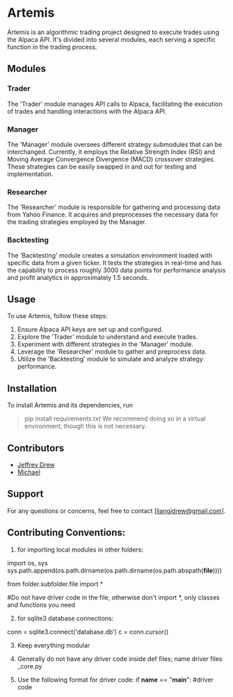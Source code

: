 # Artemis

Artemis is an algorithmic trading project designed to execute trades using the Alpaca API. It's divided into several modules, each serving a specific function in the trading process.

## Modules

### Trader
The 'Trader' module manages API calls to Alpaca, facilitating the execution of trades and handling interactions with the Alpaca API.

### Manager
The 'Manager' module oversees different strategy submodules that can be interchanged. Currently, it employs the Relative Strength Index (RSI) and Moving Average Convergence Divergence (MACD) crossover strategies. These strategies can be easily swapped in and out for testing and implementation.

### Researcher
The 'Researcher' module is responsible for gathering and processing data from Yahoo Finance. It acquires and preprocesses the necessary data for the trading strategies employed by the Manager.

### Backtesting
The 'Backtesting' module creates a simulation environment loaded with specific data from a given ticker. It tests the strategies in real-time and has the capability to process roughly 3000 data points for performance analysis and profit analytics in approximately 1.5 seconds.

## Usage

To use Artemis, follow these steps:
1. Ensure Alpaca API keys are set up and configured.
2. Explore the 'Trader' module to understand and execute trades.
3. Experiment with different strategies in the 'Manager' module.
4. Leverage the 'Researcher' module to gather and preprocess data.
5. Utilize the 'Backtesting' module to simulate and analyze strategy performance.

## Installation

To install Artemis and its dependencies, run 
>pip install requirements.txt
We recommend doing so in a virtual environment, though this is not necessary.

## Contributors

- [Jeffrey Drew](https://github.com/jeffreydrew)
- [Michael](https://github.com/vsaucebrownie)

## Support

For any questions or concerns, feel free to contact [liangjdrew@gmail.com].


## Contributing Conventions:
1. for importing local modules in other folders:

import os, sys
sys.path.append(os.path.dirname(os.path.dirname(os.path.abspath(__file__))))

from folder.subfolder.file import *

#Do not have driver code in the file, otherwise don't import *, only classes and functions you need

2. for sqlite3 database connections:

conn = sqlite3.connect('database.db')
c = conn.cursor()

3. Keep everything modular

4. Generally do not have any driver code inside def files; name driver files <foldername>_core.py

5. Use the following format for driver code:
if __name__ == "__main__":
    #driver code
